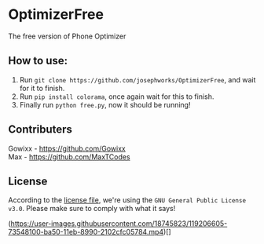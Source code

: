 # OptimizerFree
The free version of Phone Optimizer

## How to use:
  1. Run `git clone https://github.com/josephworks/OptimizerFree`, and wait for it to finish.
  2. Run `pip install colorama`, once again wait for this to finish.
  3. Finally run `python free.py`, now it should be running!

## Contributers

Gowixx - https://github.com/Gowixx <br/>
Max - https://github.com/MaxTCodes

## License
According to the [license file](LICENSE), we're using the `GNU General Public License v3.0`. Please make sure to comply with what it says!

(https://user-images.githubusercontent.com/18745823/119206605-73548100-ba50-11eb-8990-2102cfc05784.mp4)[]
